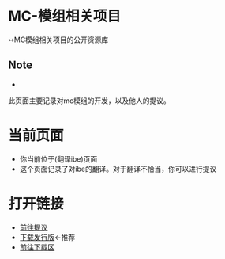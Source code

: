 # MC-模组相关项目
 ↣MC模组相关项目的公开资源库
## Note
-
此页面主要记录对mc模组的开发，以及他人的提议。
# 当前页面
- 你当前位于(翻译ibe)页面
- 这个页面记录了对ibe的翻译。对于翻译不恰当，你可以进行提议
# 打开链接
- [前往提议](https://github.com/hyplant/MC_mod-feedback/issues)
- [下载发行版](https://github.com/hyplant/MC_mod-feedback/releases)←推荐
- [前往下载区](https://github.com/hyplant/MC_mod-feedback/tree/翻译ibe/下载区)
